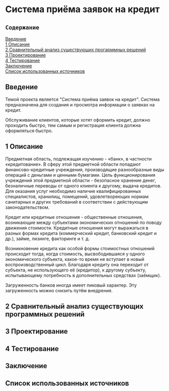 # Система приёма заявок на кредит
## `Содержание`
[Введение](#introduction)  
[1 Описание](#description)  
[2 Сравнительный анализ существующих прогарммных решений](#existingSoftware)    
[3 Проектирование](#design)  
[4 Тестирование](#testing)    
[Заключение](#conclusion)  
[Список использованных источников](#bibliography)  

<a name="introduction"/>

## Введение

Темой проекта является "Система приёма заявок на кредит". Система предназначена для создания и просмотра информации о заявках на кредит.

Обслуживание клиентов, которые хотят оформить кредит, должно проходить быстро, тем самым и регистрация клиента должна оформляться быстро.

<a name="description"/>

## 1 Описание

Предметная область, подлежащая изучению - «банк», в частности «кредитование». В сферу этой предметной области попадают финансово-кредитные учреждения, производящие разнообразные виды операций с деньгами и ценными бумагами. Цель функционирования учреждений этой предметной области - безопасное хранение денег, безналичные переводы от одного клиента к другому, выдача кредитов. Для оказания услуг необходимо наличие квалифицированных специалистов, хранилищ, помещений, удовлетворяющих нормам санитарных и других требований в соответствии с действующим законодательством.

Кредит или кредитные отношения - общественные отношения, возникающие между субъектами экономических отношений по поводу движения стоимости. Кредитные отношения могут выражаться в разных формах кредита (коммерческий кредит, банковский кредит и др.), займе, лизинге, факторинге и т. д.

Возникновение кредита как особой формы стоимостных отношений происходит тогда, когда стоимость, высвободившаяся у одного экономического субъекта, какое-то время не вступает в новый воспроизводственный цикл. Благодаря кредиту она переходит от субъекта, не использующего её (кредитор), к другому субъекту, испытывающему потребность в дополнительных средствах (заёмщик).

Загруженность банков иногда имеет пиковый характер. Эту загруженность можно снизить путём внедрения.

<a name="existingSoftware"/>

## 2 Сравнительный анализ существующих программных решений

<a name="design"/>

## 3 Проектирование

<a name="testing"/>

## 4 Тестирование

<a name="conclusion"/>

## Заключение

<a name="bibliography"/>

## Список использованных источников
